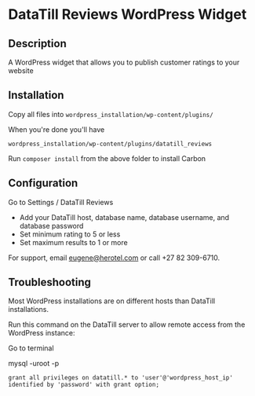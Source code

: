 # DataTill Reviews WordPress Widget

## Description

A WordPress widget that allows you to publish customer ratings to your website

## Installation

Copy all files into `wordpress_installation/wp-content/plugins/`

When you're done you'll have

`wordpress_installation/wp-content/plugins/datatill_reviews`

Run `composer install` from the above folder to install Carbon

## Configuration

Go to Settings / DataTill Reviews

* Add your DataTill host, database name, database username, and database password
* Set minimum rating to 5 or less
* Set maximum results to 1 or more

For support, email eugene@herotel.com or call +27 82 309-6710.

## Troubleshooting

Most WordPress installations are on different hosts than DataTill installations.

Run this command on the DataTill server to allow remote access from the WordPress instance:

Go to terminal

mysql -uroot -p

`grant all privileges on datatill.* to 'user'@'wordpress_host_ip' identified by 'password' with grant option;`
